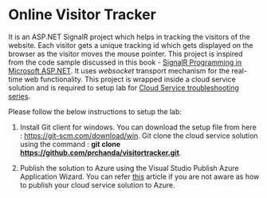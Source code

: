 # Online Visitor Tracker
It is an ASP.NET SignalR project which helps in tracking the visitors of the website. Each visitor gets a unique tracking id which gets displayed on the browser as the visitor moves the mouse pointer. This project is inspired from the code sample discussed in this book - [SignalR Programming in Microsoft ASP.NET](https://blogs.msdn.microsoft.com/microsoft_press/2014/02/13/new-book-signalr-programming-in-microsoft-asp-net/). It uses *websocket* transport mechanism for the real-time web functionality. This project is wrapped inside a cloud service solution and is required to setup lab for [Cloud Service troubleshooting series](https://blogs.msdn.microsoft.com/pratyay/2018/07/30/cloud-service-troubleshooting-series/).

Please follow the below instructions to setup the lab:

1.	Install Git client for windows. You can download the setup file from here : https://git-scm.com/download/win. Git clone the cloud service solution using the command : **git clone https://github.com/prchanda/visitortracker.git**.

2.  Publish the solution to Azure using the Visual Studio Publish Azure Application Wizard. You can refer [this](https://docs.microsoft.com/en-us/azure/vs-azure-tools-publish-azure-application-wizard) article if you are not aware as how to publish your cloud service solution to Azure.
